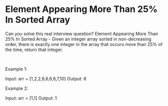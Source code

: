 # Element Appearing More Than 25% In Sorted Array

Can you solve this real interview question? Element Appearing More Than 25% In Sorted Array - Given an integer array sorted in non-decreasing order, there is exactly one integer in the array that occurs more than 25% of the time, return that integer.

 

Example 1:


Input: arr = [1,2,2,6,6,6,6,7,10]
Output: 6


Example 2:


Input: arr = [1,1]
Output: 1